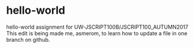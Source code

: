 # hello-world
hello-world assignment for UW-JSCRIPT100B/JSCRIPT100_AUTUMN2017
This edit is being made me, asmerom, to learn how to update a file in one branch on github.
